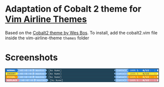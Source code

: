 # Adaptation of Cobalt 2 theme for [Vim Airline Themes]()

Based on the [Cobalt2 theme by Wes Bos](https://github.com/wesbos/cobalt2/).
To install, add the cobalt2.vim file inside the vim-airline-theme `themes` folder

# Screenshots
![](https://github.com/g-kanoufi/vim-airline-cobalt2/raw/master/vim-airline-cobalt2.jpg)
